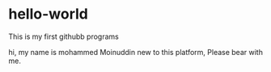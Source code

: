 # hello-world
This is my first githubb programs

hi, my name is mohammed Moinuddin
new to this platform, Please bear with me.

